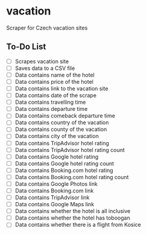 # vacation
Scraper for Czech vacation sites

## To-Do List
- [ ] Scrapes vacation site
- [ ] Saves data to a CSV file
- [ ] Data contains name of the hotel
- [ ] Data contains price of the hotel
- [ ] Data contains link to the vacation site
- [ ] Data contains date of the scrape
- [ ] Data contains travelling time
- [ ] Data contains departure time
- [ ] Data contains comeback departure time
- [ ] Data contains country of the vacation
- [ ] Data contains county of the vacation
- [ ] Data contains city of the vacation
- [ ] Data contains TripAdvisor hotel rating
- [ ] Data contains TripAdvisor hotel rating count
- [ ] Data contains Google hotel rating
- [ ] Data contains Google hotel rating count
- [ ] Data contains Booking.com hotel rating
- [ ] Data contains Booking.com hotel rating count
- [ ] Data contains Google Photos link
- [ ] Data contains Booking.com link
- [ ] Data contains TripAdvisor link
- [ ] Data contains Google Maps link
- [ ] Data contains whether the hotel is all inclusive
- [ ] Data contains whether the hotel has toboogan
- [ ] Data contains whether there is a flight from Kosice

